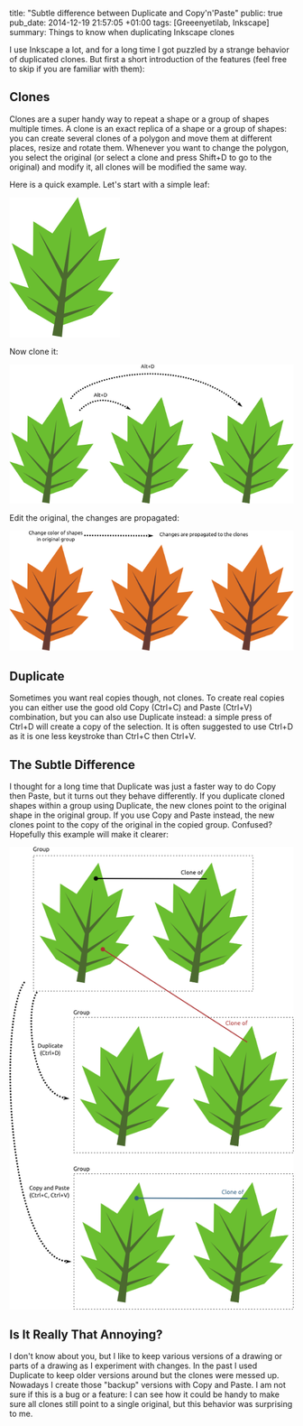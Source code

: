 title: "Subtle difference between Duplicate and Copy'n'Paste"
public: true
pub_date: 2014-12-19 21:57:05 +01:00
tags: [Greeenyetilab, Inkscape]
summary: Things to know when duplicating Inkscape clones


I use Inkscape a lot, and for a long time I got puzzled by a strange behavior of duplicated clones. But first a short introduction of the features (feel free to skip if you are familiar with them):

## Clones

Clones are a super handy way to repeat a shape or a group of shapes multiple times. A clone is an exact replica of a shape or a group of shapes: you can create several clones of a polygon and move them at different places, resize and rotate them. Whenever you want to change the polygon, you select the original (or select a clone and press Shift+D to go to the original) and modify it, all clones will be modified the same way.

Here is a quick example. Let's start with a simple leaf:

![A leaf](clone-1.png)

Now clone it:

![Cloned leaves](clone-2.png)

Edit the original, the changes are propagated:

![Edited clones](clone-3.png)

## Duplicate

Sometimes you want real copies though, not clones. To create real copies  you can either use the good old Copy (Ctrl+C) and Paste (Ctrl+V) combination, but you can also use Duplicate instead: a simple press of Ctrl+D will create a copy of the selection. It is often suggested to use Ctrl+D as it is one less keystroke than Ctrl+C then Ctrl+V.

## The Subtle Difference

I thought for a long time that Duplicate was just a faster way to do Copy then Paste, but it turns out they behave differently. If you duplicate cloned shapes within a group using Duplicate, the new clones point to the original shape in the original group. If you use Copy and Paste instead, the new clones point to the copy of the original in the copied group. Confused? Hopefully this example will make it clearer:

![Difference between Copy+Paste and Duplicate](difference.png)

## Is It Really That Annoying?

I don't know about you, but I like to keep various versions of a drawing or parts of a drawing as I experiment with changes. In the past I used Duplicate to keep older versions around but the clones were messed up. Nowadays I create those "backup" versions with Copy and Paste. I am not sure if this is a bug or a feature: I can see how it could be handy to make sure all clones still point to a single original, but this behavior was surprising to me.
